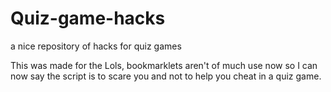 # Quiz-game-hacks
a nice repository of hacks for quiz games

This was made for the Lols, bookmarklets aren't of much use now so I can now say the script is to scare you and not to help you cheat in a quiz game.
